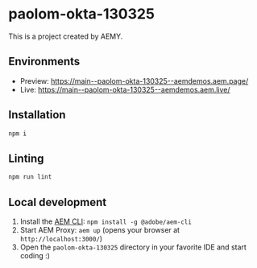 # paolom-okta-130325

This is a project created by AEMY.

## Environments

- Preview: https://main--paolom-okta-130325--aemdemos.aem.page/
- Live: https://main--paolom-okta-130325--aemdemos.aem.live/

## Installation

```sh
npm i
```

## Linting

```sh
npm run lint
```

## Local development

1. Install the [AEM CLI](https://github.com/adobe/helix-cli): `npm install -g @adobe/aem-cli`
1. Start AEM Proxy: `aem up` (opens your browser at `http://localhost:3000/`)
1. Open the `paolom-okta-130325` directory in your favorite IDE and start coding :)